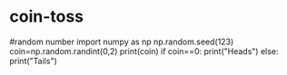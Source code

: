 # coin-toss
#random number
import numpy as np
np.random.seed(123)
coin=np.random.randint(0,2)
print(coin)
if coin==0:
    print("Heads")
else:
    print("Tails")
